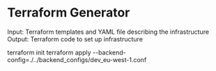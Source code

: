 # Terraform Generator

Input: Terraform templates and YAML file describing the infrastructure
Output: Terraform code to set up infrastructure

terraform init
terraform apply --backend-config=./../backend_configs/dev_eu-west-1.conf
